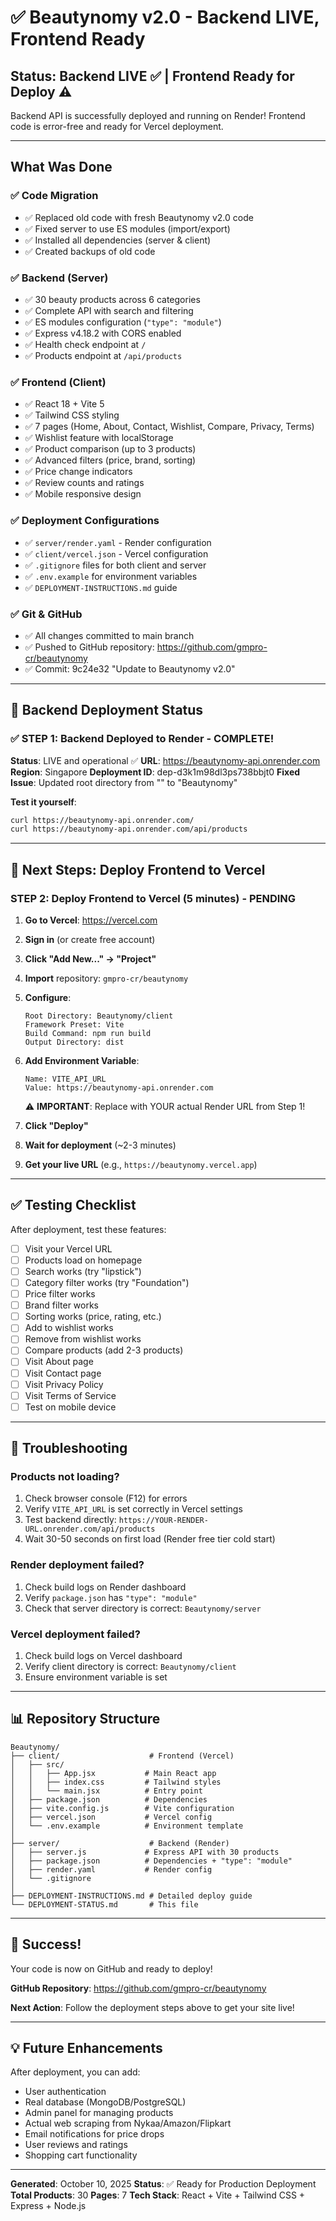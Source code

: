 # ✅ Beautynomy v2.0 - Backend LIVE, Frontend Ready

## Status: Backend LIVE ✅ | Frontend Ready for Deploy ⚠️

Backend API is successfully deployed and running on Render!
Frontend code is error-free and ready for Vercel deployment.

---

## What Was Done

### ✅ Code Migration
- ✅ Replaced old code with fresh Beautynomy v2.0 code
- ✅ Fixed server to use ES modules (import/export)
- ✅ Installed all dependencies (server & client)
- ✅ Created backups of old code

### ✅ Backend (Server)
- ✅ 30 beauty products across 6 categories
- ✅ Complete API with search and filtering
- ✅ ES modules configuration (`"type": "module"`)
- ✅ Express v4.18.2 with CORS enabled
- ✅ Health check endpoint at `/`
- ✅ Products endpoint at `/api/products`

### ✅ Frontend (Client)
- ✅ React 18 + Vite 5
- ✅ Tailwind CSS styling
- ✅ 7 pages (Home, About, Contact, Wishlist, Compare, Privacy, Terms)
- ✅ Wishlist feature with localStorage
- ✅ Product comparison (up to 3 products)
- ✅ Advanced filters (price, brand, sorting)
- ✅ Price change indicators
- ✅ Review counts and ratings
- ✅ Mobile responsive design

### ✅ Deployment Configurations
- ✅ `server/render.yaml` - Render configuration
- ✅ `client/vercel.json` - Vercel configuration
- ✅ `.gitignore` files for both client and server
- ✅ `.env.example` for environment variables
- ✅ `DEPLOYMENT-INSTRUCTIONS.md` guide

### ✅ Git & GitHub
- ✅ All changes committed to main branch
- ✅ Pushed to GitHub repository: https://github.com/gmpro-cr/beautynomy
- ✅ Commit: 9c24e32 "Update to Beautynomy v2.0"

---

## 🎉 Backend Deployment Status

### ✅ STEP 1: Backend Deployed to Render - COMPLETE!

**Status**: LIVE and operational ✅
**URL**: https://beautynomy-api.onrender.com
**Region**: Singapore
**Deployment ID**: dep-d3k1m98dl3ps738bbjt0
**Fixed Issue**: Updated root directory from "" to "Beautynomy"

**Test it yourself**:
```bash
curl https://beautynomy-api.onrender.com/
curl https://beautynomy-api.onrender.com/api/products
```

---

## 🚀 Next Steps: Deploy Frontend to Vercel

### STEP 2: Deploy Frontend to Vercel (5 minutes) - PENDING

1. **Go to Vercel**: https://vercel.com
2. **Sign in** (or create free account)
3. **Click "Add New..." → "Project"**
4. **Import** repository: `gmpro-cr/beautynomy`
5. **Configure**:
   ```
   Root Directory: Beautynomy/client
   Framework Preset: Vite
   Build Command: npm run build
   Output Directory: dist
   ```
6. **Add Environment Variable**:
   ```
   Name: VITE_API_URL
   Value: https://beautynomy-api.onrender.com
   ```
   ⚠️ **IMPORTANT**: Replace with YOUR actual Render URL from Step 1!

7. **Click "Deploy"**
8. **Wait for deployment** (~2-3 minutes)
9. **Get your live URL** (e.g., `https://beautynomy.vercel.app`)

---

## ✅ Testing Checklist

After deployment, test these features:

- [ ] Visit your Vercel URL
- [ ] Products load on homepage
- [ ] Search works (try "lipstick")
- [ ] Category filter works (try "Foundation")
- [ ] Price filter works
- [ ] Brand filter works
- [ ] Sorting works (price, rating, etc.)
- [ ] Add to wishlist works
- [ ] Remove from wishlist works
- [ ] Compare products (add 2-3 products)
- [ ] Visit About page
- [ ] Visit Contact page
- [ ] Visit Privacy Policy
- [ ] Visit Terms of Service
- [ ] Test on mobile device

---

## 🔧 Troubleshooting

### Products not loading?
1. Check browser console (F12) for errors
2. Verify `VITE_API_URL` is set correctly in Vercel settings
3. Test backend directly: `https://YOUR-RENDER-URL.onrender.com/api/products`
4. Wait 30-50 seconds on first load (Render free tier cold start)

### Render deployment failed?
1. Check build logs on Render dashboard
2. Verify `package.json` has `"type": "module"`
3. Check that server directory is correct: `Beautynomy/server`

### Vercel deployment failed?
1. Check build logs on Vercel dashboard
2. Verify client directory is correct: `Beautynomy/client`
3. Ensure environment variable is set

---

## 📊 Repository Structure

```
Beautynomy/
├── client/                    # Frontend (Vercel)
│   ├── src/
│   │   ├── App.jsx           # Main React app
│   │   ├── index.css         # Tailwind styles
│   │   └── main.jsx          # Entry point
│   ├── package.json          # Dependencies
│   ├── vite.config.js        # Vite configuration
│   ├── vercel.json           # Vercel config
│   └── .env.example          # Environment template
│
├── server/                    # Backend (Render)
│   ├── server.js             # Express API with 30 products
│   ├── package.json          # Dependencies + "type": "module"
│   ├── render.yaml           # Render config
│   └── .gitignore
│
├── DEPLOYMENT-INSTRUCTIONS.md # Detailed deploy guide
└── DEPLOYMENT-STATUS.md       # This file
```

---

## 🎉 Success!

Your code is now on GitHub and ready to deploy!

**GitHub Repository**: https://github.com/gmpro-cr/beautynomy

**Next Action**: Follow the deployment steps above to get your site live!

---

## 💡 Future Enhancements

After deployment, you can add:
- User authentication
- Real database (MongoDB/PostgreSQL)
- Admin panel for managing products
- Actual web scraping from Nykaa/Amazon/Flipkart
- Email notifications for price drops
- User reviews and ratings
- Shopping cart functionality

---

**Generated**: October 10, 2025
**Status**: ✅ Ready for Production Deployment
**Total Products**: 30
**Pages**: 7
**Tech Stack**: React + Vite + Tailwind CSS + Express + Node.js
